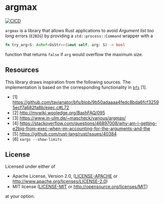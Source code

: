# argmax

[![CICD](https://github.com/sharkdp/argmax/actions/workflows/CICD.yml/badge.svg)](https://github.com/sharkdp/argmax/actions/workflows/CICD.yml)

`argmax` is a library that allows Rust applications to avoid *Argument list too long* errors (`E2BIG`) by providing a `std::process::Command` wrapper with a
``` rust
fn try_arg<S: AsRef<OsStr>>(&mut self, arg: S) -> bool
```
function that returns `false` if `arg` would overflow the maximum size.

## Resources

This library draws inspiration from the following sources. The implementation is based on
the corresponding functionality in [`bfs`](https://github.com/tavianator/bfs) [1].

- [1] https://github.com/tavianator/bfs/blob/9b50adaaaa4fedc8bda6fcf32595ecf7a682fa8b/exec.c#L72
- [2] http://mywiki.wooledge.org/BashFAQ/095
- [3] https://www.in-ulm.de/~mascheck/various/argmax/
- [4] https://stackoverflow.com/questions/46897008/why-am-i-getting-e2big-from-exec-when-im-accounting-for-the-arguments-and-the
- [5] https://github.com/rust-lang/rust/issues/40384
- [6] `xargs --show-limits`

## License

Licensed under either of

 * Apache License, Version 2.0, ([LICENSE-APACHE](LICENSE-APACHE) or http://www.apache.org/licenses/LICENSE-2.0)
 * MIT license ([LICENSE-MIT](LICENSE-MIT) or http://opensource.org/licenses/MIT)

at your option.
